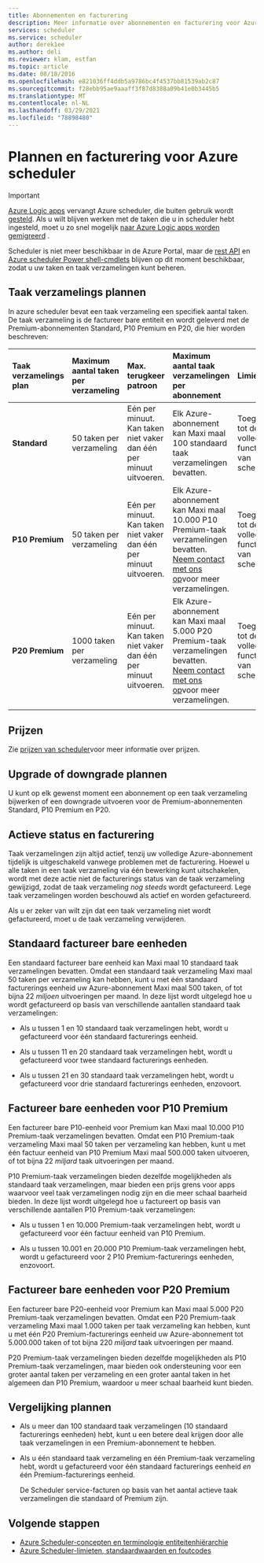 ```yaml
---
title: Abonnementen en facturering
description: Meer informatie over abonnementen en facturering voor Azure Scheduler
services: scheduler
ms.service: scheduler
author: derek1ee
ms.author: deli
ms.reviewer: klam, estfan
ms.topic: article
ms.date: 08/18/2016
ms.openlocfilehash: e821036ff4ddb5a9786bc4f4537bb81539ab2c87
ms.sourcegitcommit: f28ebb95ae9aaaff3f87d8388a09b41e0b3445b5
ms.translationtype: MT
ms.contentlocale: nl-NL
ms.lasthandoff: 03/29/2021
ms.locfileid: "78898480"
---
```

# <a name="plans-and-billing-for-azure-scheduler"></a>Plannen en facturering voor Azure scheduler

> [!IMPORTANT]
> [Azure Logic apps](../logic-apps/logic-apps-overview.md) vervangt Azure scheduler, die buiten gebruik wordt [gesteld](../scheduler/migrate-from-scheduler-to-logic-apps.md#retire-date). Als u wilt blijven werken met de taken die u in scheduler hebt ingesteld, moet u zo snel mogelijk [naar Azure Logic apps worden gemigreerd](../scheduler/migrate-from-scheduler-to-logic-apps.md) . 
>
> Scheduler is niet meer beschikbaar in de Azure Portal, maar de [rest API](/rest/api/scheduler) en [Azure scheduler Power shell-cmdlets](scheduler-powershell-reference.md) blijven op dit moment beschikbaar, zodat u uw taken en taak verzamelingen kunt beheren.

## <a name="job-collection-plans"></a>Taak verzamelings plannen

In azure scheduler bevat een taak verzameling een specifiek aantal taken. De taak verzameling is de factureer bare entiteit en wordt geleverd met de Premium-abonnementen Standard, P10 Premium en P20, die hier worden beschreven: 

| Taak verzamelings plan | Maximum aantal taken per verzameling | Max. terugkeer patroon | Maximum aantal taak verzamelingen per abonnement | Limieten | 
|:--- |:--- |:--- |:--- |:--- |
| **Standard** | 50 taken per verzameling | Eén per minuut. Kan taken niet vaker dan één per minuut uitvoeren. | Elk Azure-abonnement kan Maxi maal 100 standaard taak verzamelingen bevatten. | Toegang tot de volledige functieset van scheduler | 
| **P10 Premium** | 50 taken per verzameling | Eén per minuut. Kan taken niet vaker dan één per minuut uitvoeren. | Elk Azure-abonnement kan Maxi maal 10.000 P10 Premium-taak verzamelingen bevatten. <a href="mailto:wapteams@microsoft.com">Neem contact met ons op</a>voor meer verzamelingen. | Toegang tot de volledige functieset van scheduler |
| **P20 Premium** | 1000 taken per verzameling | Eén per minuut. Kan taken niet vaker dan één per minuut uitvoeren. | Elk Azure-abonnement kan Maxi maal 5.000 P20 Premium-taak verzamelingen bevatten. <a href="mailto:wapteams@microsoft.com">Neem contact met ons op</a>voor meer verzamelingen. | Toegang tot de volledige functieset van scheduler |
|||||| 

## <a name="pricing"></a>Prijzen

Zie [prijzen van scheduler](https://azure.microsoft.com/pricing/details/scheduler/)voor meer informatie over prijzen.

## <a name="upgrade-or-downgrade-plans"></a>Upgrade of downgrade plannen

U kunt op elk gewenst moment een abonnement op een taak verzameling bijwerken of een downgrade uitvoeren voor de Premium-abonnementen Standard, P10 Premium en P20.

## <a name="active-status-and-billing"></a>Actieve status en facturering

Taak verzamelingen zijn altijd actief, tenzij uw volledige Azure-abonnement tijdelijk is uitgeschakeld vanwege problemen met de facturering. Hoewel u alle taken in een taak verzameling via één bewerking kunt uitschakelen, wordt met deze actie niet de facturerings status van de taak verzameling gewijzigd, zodat de taak verzameling *nog steeds* wordt gefactureerd. Lege taak verzamelingen worden beschouwd als actief en worden gefactureerd.

Als u er zeker van wilt zijn dat een taak verzameling niet wordt gefactureerd, moet u de taak verzameling verwijderen.

## <a name="standard-billable-units"></a>Standaard factureer bare eenheden

Een standaard factureer bare eenheid kan Maxi maal 10 standaard taak verzamelingen bevatten. Omdat een standaard taak verzameling Maxi maal 50 taken per verzameling kan hebben, kunt u met één standaard facturerings eenheid uw Azure-abonnement Maxi maal 500 taken, of tot bijna 22 *miljoen* uitvoeringen per maand. In deze lijst wordt uitgelegd hoe u wordt gefactureerd op basis van verschillende aantallen standaard taak verzamelingen:

* Als u tussen 1 en 10 standaard taak verzamelingen hebt, wordt u gefactureerd voor één standaard facturerings eenheid. 

* Als u tussen 11 en 20 standaard taak verzamelingen hebt, wordt u gefactureerd voor twee standaard facturerings eenheden. 

* Als u tussen 21 en 30 standaard taak verzamelingen hebt, wordt u gefactureerd voor drie standaard facturerings eenheden, enzovoort.

## <a name="p10-premium-billable-units"></a>Factureer bare eenheden voor P10 Premium

Een factureer bare P10-eenheid voor Premium kan Maxi maal 10.000 P10 Premium-taak verzamelingen bevatten. Omdat een P10 Premium-taak verzameling Maxi maal 50 taken per verzameling kan hebben, kunt u met één factuur eenheid van P10 Premium Maxi maal 500.000 taken uitvoeren, of tot bijna 22 *miljard* taak uitvoeringen per maand. 

P10 Premium-taak verzamelingen bieden dezelfde mogelijkheden als standaard taak verzamelingen, maar bieden een prijs grens voor apps waarvoor veel taak verzamelingen nodig zijn en die meer schaal baarheid bieden. In deze lijst wordt uitgelegd hoe u factureert op basis van verschillende aantallen P10 Premium-taak verzamelingen:

* Als u tussen 1 en 10.000 Premium-taak verzamelingen hebt, wordt u gefactureerd voor één factuur eenheid van P10 Premium. 

* Als u tussen 10.001 en 20.000 P10 Premium-taak verzamelingen hebt, wordt u gefactureerd voor 2 P10 Premium-facturerings eenheden, enzovoort.

## <a name="p20-premium-billable-units"></a>Factureer bare eenheden voor P20 Premium

Een factureer bare P20-eenheid voor Premium kan Maxi maal 5.000 P20 Premium-taak verzamelingen bevatten. Omdat een P20 Premium-taak verzameling Maxi maal 1.000 taken per taak verzameling kan hebben, kunt u met één P20 Premium-facturerings eenheid uw Azure-abonnement tot 5.000.000 taken of tot bijna 220 *miljard* taak uitvoeringen per maand.

P20 Premium-taak verzamelingen bieden dezelfde mogelijkheden als P10 Premium-taak verzamelingen, maar bieden ook ondersteuning voor een groter aantal taken per verzameling en een groter aantal taken in het algemeen dan P10 Premium, waardoor u meer schaal baarheid kunt bieden.

## <a name="plan-comparison"></a>Vergelijking plannen

* Als u meer dan 100 standaard taak verzamelingen (10 standaard facturerings eenheden) hebt, kunt u een betere deal krijgen door alle taak verzamelingen in een Premium-abonnement te hebben.

* Als u één standaard taak verzameling en één Premium-taak verzameling hebt, wordt u gefactureerd voor één standaard facturerings eenheid *en* één Premium-facturerings eenheid.

  De Scheduler service-facturen op basis van het aantal actieve taak verzamelingen die standaard of Premium zijn.

## <a name="next-steps"></a>Volgende stappen

* [Azure Scheduler-concepten en terminologie entiteitenhiërarchie](scheduler-concepts-terms.md)
* [Azure Scheduler-limieten, standaardwaarden en foutcodes](scheduler-limits-defaults-errors.md)